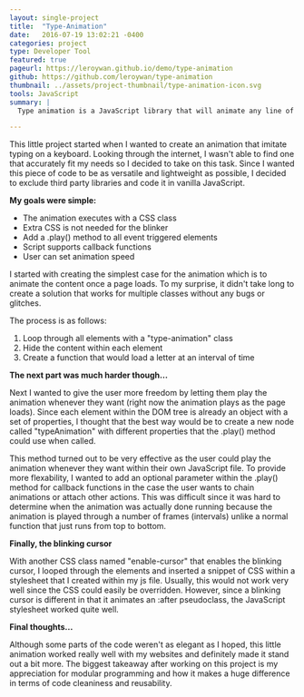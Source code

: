 ```yaml
---
layout: single-project
title:  "Type-Animation"
date:   2016-07-19 13:02:21 -0400
categories: project
type: Developer Tool
featured: true
pageurl: https://leroywan.github.io/demo/type-animation
github: https://github.com/leroywan/type-animation
thumbnail: ../assets/project-thumbnail/type-animation-icon.svg
tools: JavaScript
summary: |
  Type animation is a JavaScript library that will animate any line of text in your HTML code as if someone was typing it out live. This library can be used even by people without knowledge of JavaScript; all it takes to create an animation is by adding a css class "type-animation" and your text will be animated! You also have the option to enable a blinking cursor by adding another css class called "enable-cursor".

---
```

This little project started when I wanted to create an animation that imitate typing on a keyboard. Looking through the internet, I wasn't able to find one that accurately fit my needs so I decided to take on this task. Since I wanted this piece of code to be as versatile and lightweight as possible, I decided to exclude third party libraries and code it in vanilla JavaScript. 

<strong>My goals were simple:</strong>

<ul>
	<li>The animation executes with a CSS class</li>
	<li>Extra CSS is not needed for the blinker</li>
	<li>Add a .play() method to all event triggered elements</li>
	<li>Script supports callback functions</li>
	<li>User can set animation speed</li>
</ul>

I started with creating the simplest case for the animation which is to animate the content once a page loads. To my surprise, it didn't take long to create a solution that works for multiple classes without any bugs or glitches.

The process is as follows: 

<ol>
	<li>Loop through all elements with a "type-animation" class</li>
	<li>Hide the content within each element</li>
	<li>Create a function that would load a letter at an interval of time</li>
</ol>

<strong>The next part was much harder though...</strong>

Next I wanted to give the user more freedom by letting them play the animation whenever they want (right now the animation plays as the page loads). Since each element within the DOM tree is already an object with a set of properties, I thought that the best way would be to create a new node called "typeAnimation" with different properties that the .play() method could use when called. 

This method turned out to be very effective as the user could play the animation whenever they want within their own JavaScript file. To provide more flexability, I wanted to add an optional parameter within the .play() method for callback functions in the case the user wants to chain animations or attach other actions. This was difficult since it was hard to determine when the animation was actually done running because the animation is played through a number of frames (intervals) unlike a normal function that just runs from top to bottom. 

<strong>Finally, the blinking cursor</strong>

With another CSS class named "enable-cursor" that enables the blinking cursor, I looped through the elements and inserted a snippet of CSS within a stylesheet that I created within my js file. Usually, this would not work very well since the CSS could easily be overridden. However, since a blinking cursor is different in that it animates an :after pseudoclass, the JavaScript stylesheet worked quite well. 


<strong>Final thoughts...</strong>

Although some parts of the code weren't as elegant as I hoped, this little animation worked really well with my websites and definitely made it stand out a bit more. The biggest takeaway after working on this project is my appreciation for modular programming and how it makes a huge difference in terms of code cleaniness and reusability. 